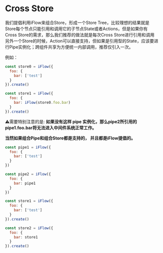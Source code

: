 # Cross Store

我们提倡利用iFlow来组合Store，形成一个Store Tree，比较理想的结果就是Store每个节点只能引用和调用它的子节点State或者Actions，但是如果你有Cross Store的需求，那么我们推荐的做法就是每次Cross Store进行引用和调用 另外一个Store的时候，Action可以直接支持，但如果是引用型的State，应该要进行Pipe实例化；跨组件共享为方便统一内部调用，推荐仅引入一次。

例如：

```javascript
const store0 = iFlow({
  foo: {
    bar: ['test']
  }
}).create()

const store1 = iFlow({
  foo: {
    bar: iFlow(store0.foo.bar)
  }
}).create()
```

⚠️需要特别注意的是: **如果没有这样 pipe 实例化，那么pipe2所引用的pipe1.foo.bar将无法进入中间件系统正常工作。**

**当然如果组合Pipe和组合Store都是支持的， 并且都是iFlow提倡的。**

```javascript
const pipe1 = iFlow({
  foo: {
    bar: ['test']
  }
})

const pipe2 = iFlow({
  foo: {
    bar: pipe1
  }
})
```


```javascript
const store1 = iFlow({
  foo: {
    bar: ['test']
  }
}).create()

const store2 = iFlow({
  foo: {
    bar: store1
  }
}).create()
```